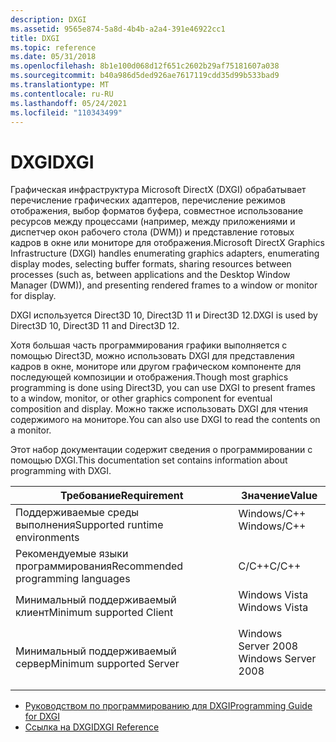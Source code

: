 ```yaml
---
description: DXGI
ms.assetid: 9565e874-5a8d-4b4b-a2a4-391e46922cc1
title: DXGI
ms.topic: reference
ms.date: 05/31/2018
ms.openlocfilehash: 8b1e100d068d12f651c2602b29af75181607a038
ms.sourcegitcommit: b40a986d5ded926ae7617119cdd35d99b533bad9
ms.translationtype: MT
ms.contentlocale: ru-RU
ms.lasthandoff: 05/24/2021
ms.locfileid: "110343499"
---
```

# <a name="dxgi"></a><span data-ttu-id="c1328-103">DXGI</span><span class="sxs-lookup"><span data-stu-id="c1328-103">DXGI</span></span>

<span data-ttu-id="c1328-104">Графическая инфраструктура Microsoft DirectX (DXGI) обрабатывает перечисление графических адаптеров, перечисление режимов отображения, выбор форматов буфера, совместное использование ресурсов между процессами (например, между приложениями и диспетчер окон рабочего стола (DWM)) и представление готовых кадров в окне или мониторе для отображения.</span><span class="sxs-lookup"><span data-stu-id="c1328-104">Microsoft DirectX Graphics Infrastructure (DXGI) handles enumerating graphics adapters, enumerating display modes, selecting buffer formats, sharing resources between processes (such as, between applications and the Desktop Window Manager (DWM)), and presenting rendered frames to a window or monitor for display.</span></span>

<span data-ttu-id="c1328-105">DXGI используется Direct3D 10, Direct3D 11 и Direct3D 12.</span><span class="sxs-lookup"><span data-stu-id="c1328-105">DXGI is used by Direct3D 10, Direct3D 11 and Direct3D 12.</span></span>

<span data-ttu-id="c1328-106">Хотя большая часть программирования графики выполняется с помощью Direct3D, можно использовать DXGI для представления кадров в окне, мониторе или другом графическом компоненте для последующей композиции и отображения.</span><span class="sxs-lookup"><span data-stu-id="c1328-106">Though most graphics programming is done using Direct3D, you can use DXGI to present frames to a window, monitor, or other graphics component for eventual composition and display.</span></span> <span data-ttu-id="c1328-107">Можно также использовать DXGI для чтения содержимого на мониторе.</span><span class="sxs-lookup"><span data-stu-id="c1328-107">You can also use DXGI to read the contents on a monitor.</span></span>

<span data-ttu-id="c1328-108">Этот набор документации содержит сведения о программировании с помощью DXGI.</span><span class="sxs-lookup"><span data-stu-id="c1328-108">This documentation set contains information about programming with DXGI.</span></span>



| <span data-ttu-id="c1328-109">Требование</span><span class="sxs-lookup"><span data-stu-id="c1328-109">Requirement</span></span>                                  | <span data-ttu-id="c1328-110">Значение</span><span class="sxs-lookup"><span data-stu-id="c1328-110">Value</span></span>                                                                                               |
|-----------------------------------|------------------------------------------------------------------------------------------------|
| <span data-ttu-id="c1328-111">Поддерживаемые среды выполнения</span><span class="sxs-lookup"><span data-stu-id="c1328-111">Supported runtime environments</span></span>    | <dl> <span data-ttu-id="c1328-112"><dt>Windows/C++</dt></span><span class="sxs-lookup"><span data-stu-id="c1328-112"><dt>Windows/C++</dt></span></span> </dl>         |
| <span data-ttu-id="c1328-113">Рекомендуемые языки программирования</span><span class="sxs-lookup"><span data-stu-id="c1328-113">Recommended programming languages</span></span> | <span data-ttu-id="c1328-114">C/C++</span><span class="sxs-lookup"><span data-stu-id="c1328-114">C/C++</span></span>                                                                                          |
| <span data-ttu-id="c1328-115">Минимальный поддерживаемый клиент</span><span class="sxs-lookup"><span data-stu-id="c1328-115">Minimum supported Client</span></span>          | <dl> <span data-ttu-id="c1328-116"><dt>Windows Vista</dt></span><span class="sxs-lookup"><span data-stu-id="c1328-116"><dt>Windows Vista</dt></span></span> </dl>       |
| <span data-ttu-id="c1328-117">Минимальный поддерживаемый сервер</span><span class="sxs-lookup"><span data-stu-id="c1328-117">Minimum supported Server</span></span>          | <dl> <span data-ttu-id="c1328-118"><dt>Windows Server 2008</dt></span><span class="sxs-lookup"><span data-stu-id="c1328-118"><dt>Windows Server 2008</dt></span></span> </dl> |



-   [<span data-ttu-id="c1328-119">Руководством по программированию для DXGI</span><span class="sxs-lookup"><span data-stu-id="c1328-119">Programming Guide for DXGI</span></span>](dx-graphics-dxgi-overviews.md)
-   [<span data-ttu-id="c1328-120">Ссылка на DXGI</span><span class="sxs-lookup"><span data-stu-id="c1328-120">DXGI Reference</span></span>](d3d10-graphics-reference-dxgi.md)

 

 




